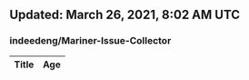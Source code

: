 ## Updated: March 26, 2021, 8:02 AM UTC


### indeedeng/Mariner-Issue-Collector
|**Title**|**Age**|
|:----|:----|